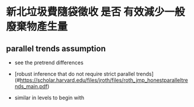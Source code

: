 # 新北垃圾費隨袋徵收 是否 有效減少一般廢棄物產生量

## parallel trends assumption

* see the pretrend differences
  
* [robust inference that do not require strict parallel trends] (#https://scholar.harvard.edu/files/jroth/files/roth_jmp_honestparalleltrends_main.pdf)

* similar in levels to begin with
